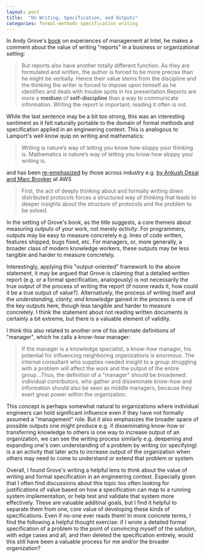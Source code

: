 ```yaml
---
layout: post
title:  "On Writing, Specification, and Outputs"
categories: formal-methods specification writing
---
```


In Andy Grove's [book](https://www.goodreads.com/book/show/324750.High_Output_Management) on experiences of management at Intel, he makes a comment about the value of writing "reports" in a business or organizational setting:

<!-- pg. 48 -->

> But reports also have another totally different function. As they are formulated and written, the author is forced to be more precise than he might be verbally. Hence their value stems from the discipline and the thinking the writer is forced to impose upon himself as he identifies and deals with trouble spots in his presentation.Reports are more a **medium** of **self-discipline** than a way to communicate information. Writing the report is important; reading it often is not.

While the last sentence may be a bit too strong, this was an interesting sentiment as it felt naturally portable to the domain of formal methods and specification applied in an engineering context. This is analogous to Lamport's well know quip on writing and mathematics:

> Writing is nature’s way of letting you know how sloppy your thinking is. Mathematics is nature’s way of letting you know how sloppy your writing is.

and has been [re-emphasized](https://www.youtube.com/watch?v=pnfrWPFWbAA) by those across industry e.g. [by Ankush Desai and Marc Brooker](https://cacm.acm.org/practice/systems-correctness-practices-at-amazon-web-services/) at AWS

> First, the act of deeply thinking about and formally writing down distributed protocols forces a structured way of thinking that leads to deeper insights about the structure of protocols and the problem to be solved.

In the setting of Grove's book, as the title suggests, a core themeis about measuring *outputs* of your work, not merely *activity*. For programmers, outputs may be easy to measure concretely e.g. lines of code written, features shipped, bugs fixed, etc. For managers, or, more generally, a broader class of modern knowledge workers, these outputs may be less tangible and harder to measure concretely.

Interestingly, applying this "output-oriented" framework to the above statement, it may be argued that Grove is claiming that a detailed written report (e.g. or a formal specification, analogously) is not necessarily the true *output* of the process of writing the report (if noone reads it, how could it be a true output of value?). Alternatively, the process of writing itself and the *understanding, clarity, and knowledge* gained in the process is one of the key outputs here, though less tangible and harder to measure concretely. I think the statement about not reading written documents is certainly a bit extreme, but there is a valuable element of validity. 

I think this also related to another one of his alternate definitions of "manager", which he calls a *know-how* manager:

> If the manager is a knowledge specialist, a *know-how* manager, his potential for influencing neighboring organizations is enormous. The internal consultant who supplies needed insight to a group struggling with a problem will affect the work and the output of the entire group...Thus, the definition of a "manager" should be broadened: individual contributors, who gather and disseminate know-how and information should also be seen as middle managers, because they exert great power within the organization.

This concept is perhaps somewhat natural to organizations where individual engineers can hold significant influence even if they have not formally assumed a "management" role. But it also emphasizes the broader space of possible outputs one might produce e.g. if disseminating know-how or transferring knowledge to others is one way to increase output of an organization, we can see the writing process similarly e.g. deepening and expanding one's own understanding of a problem by writing (or specifying) is a an activity that later acts to increase output of the organization when others may need to come to understand or extend that problem or system.

Overall, I found Grove's writing a helpful lens to think about the value of writing and formal specification in an engineering context. Especially given that I often find discussions about this topic too often looking for justifications of value based on how a specification can map to a running system implementation, or help test and validate that system more effectively. These are valuable additinal goals, but I find it helpful to separate them from one, core value of developing these kinds of specifications. Even if no-one ever reads them! In more concrete terms, I find the following a helpful thought exercise: if I wrote a detailed formal specification of a problem to the point of convincing myself of the solution, with edge cases and all, and then deleted the specification entirely, would this still have been a valuable process for me and/or the broader organization?